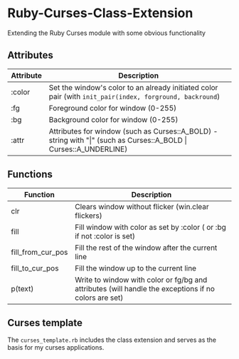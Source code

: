 # Ruby-Curses-Class-Extension
Extending the Ruby Curses module with some obvious functionality

## Attributes
Attribute         | Description
------------------|--------------------------------------------------------
:color            | Set the window's color to an already initiated color pair (with `init_pair(index, forground, backround`)
:fg               | Foreground color for window (0-255)
:bg               | Background color for window (0-255)
:attr             | Attributes for window (such as Curses::A_BOLD) - string with "\|" (such as Curses::A_BOLD \| Curses::A_UNDERLINE)

## Functions
Function          | Description
------------------|--------------------------------------------------------
clr               | Clears window without flicker (win.clear flickers)
fill              | Fill window with color as set by :color ( or :bg if not :color is set)
fill_from_cur_pos | Fill the rest of the window after the current line
fill_to_cur_pos   | Fill the window up to the current line
p(text)           | Write to window with color or fg/bg and attributes (will handle the exceptions if no colors are set)

## Curses template
The `curses_template.rb` includes the class extension and serves as the basis for my curses applications.
